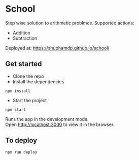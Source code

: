 # School
Step wise solution to arithmetic problmes. Supported actions:
- Addition
- Subtraction

Deployed at: https://shubhamdp.github.io/school/

## Get started
- Clone the repo
- Install the dependencies
```
npm install
```

- Start the project
```
npm start
```
Runs the app in the development mode.\
Open [http://localhost:3000](http://localhost:3000) to view it in the browser.

## To deploy
```
npm run deploy
```
